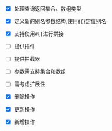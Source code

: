 -   [X] 处理查询返回集合、数组类型

-   [X] 定义新的别名参数结构,使用`${}`定位别名

-   [X] 支持使用`#{}`进行拼接

-   [ ] 提供插件

-   [ ] 提供拦截器

-   [ ] 参数需支持集合和数组

-   [ ] 需考虑扩展性

-   [X] 删除操作

-   [X] 更新操作

-   [X] 新增操作
